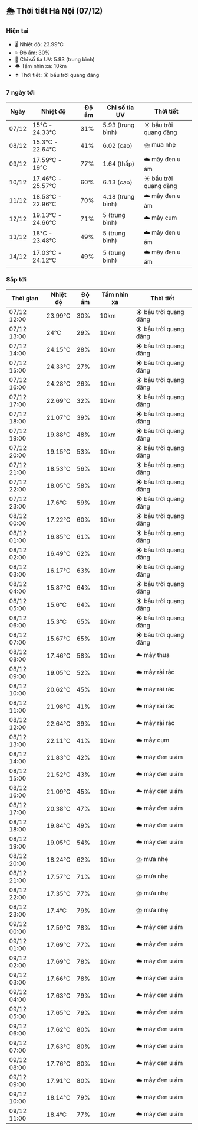 ## 🌦️ Thời tiết Hà Nội (07/12)

### Hiện tại

- 🌡️ Nhiệt độ: 23.99℃
- 💦 Độ ẩm: 30%
- 🌟 Chỉ số tia UV: 5.93 (trung bình)
- 👁️ Tầm nhìn xa: 10km
- ☂️ Thời tiết: ☀️ bầu trời quang đãng

### 7 ngày tới

| Ngày | Nhiệt độ | Độ ẩm | Chỉ số tia UV | Thời tiết |
| --- | --- | --- | --- | --- |
| 07/12 | 15℃ - 24.33℃ | 31% | 5.93 (trung bình) | ☀️ bầu trời quang đãng |
| 08/12 | 15.3℃ - 22.64℃ | 41% | 6.02 (cao) | ⛈️ mưa nhẹ |
| 09/12 | 17.59℃ - 19℃ | 77% | 1.64 (thấp) | ☁️ mây đen u ám |
| 10/12 | 17.46℃ - 25.57℃ | 60% | 6.13 (cao) | ☀️ bầu trời quang đãng |
| 11/12 | 18.53℃ - 22.96℃ | 70% | 4.18 (trung bình) | ☁️ mây đen u ám |
| 12/12 | 19.13℃ - 24.66℃ | 71% | 5 (trung bình) | ☁️ mây cụm |
| 13/12 | 18℃ - 23.48℃ | 49% | 5 (trung bình) | ☁️ mây đen u ám |
| 14/12 | 17.03℃ - 24.12℃ | 49% | 5 (trung bình) | ☁️ mây đen u ám |

### Sắp tới

| Thời gian | Nhiệt độ | Độ ẩm | Tầm nhìn xa | Thời tiết |
| --- | --- | --- | --- | --- |
| 07/12 12:00 | 23.99℃ | 30% | 10km | ☀️ bầu trời quang đãng |
| 07/12 13:00 | 24℃ | 29% | 10km | ☀️ bầu trời quang đãng |
| 07/12 14:00 | 24.15℃ | 28% | 10km | ☀️ bầu trời quang đãng |
| 07/12 15:00 | 24.33℃ | 27% | 10km | ☀️ bầu trời quang đãng |
| 07/12 16:00 | 24.28℃ | 26% | 10km | ☀️ bầu trời quang đãng |
| 07/12 17:00 | 22.69℃ | 32% | 10km | ☀️ bầu trời quang đãng |
| 07/12 18:00 | 21.07℃ | 39% | 10km | ☀️ bầu trời quang đãng |
| 07/12 19:00 | 19.88℃ | 48% | 10km | ☀️ bầu trời quang đãng |
| 07/12 20:00 | 19.15℃ | 53% | 10km | ☀️ bầu trời quang đãng |
| 07/12 21:00 | 18.53℃ | 56% | 10km | ☀️ bầu trời quang đãng |
| 07/12 22:00 | 18.05℃ | 58% | 10km | ☀️ bầu trời quang đãng |
| 07/12 23:00 | 17.6℃ | 59% | 10km | ☀️ bầu trời quang đãng |
| 08/12 00:00 | 17.22℃ | 60% | 10km | ☀️ bầu trời quang đãng |
| 08/12 01:00 | 16.85℃ | 61% | 10km | ☀️ bầu trời quang đãng |
| 08/12 02:00 | 16.49℃ | 62% | 10km | ☀️ bầu trời quang đãng |
| 08/12 03:00 | 16.17℃ | 63% | 10km | ☀️ bầu trời quang đãng |
| 08/12 04:00 | 15.87℃ | 64% | 10km | ☀️ bầu trời quang đãng |
| 08/12 05:00 | 15.6℃ | 64% | 10km | ☀️ bầu trời quang đãng |
| 08/12 06:00 | 15.3℃ | 65% | 10km | ☀️ bầu trời quang đãng |
| 08/12 07:00 | 15.67℃ | 65% | 10km | ☀️ bầu trời quang đãng |
| 08/12 08:00 | 17.46℃ | 58% | 10km | ☁️ mây thưa |
| 08/12 09:00 | 19.05℃ | 52% | 10km | ☁️ mây rải rác |
| 08/12 10:00 | 20.62℃ | 45% | 10km | ☁️ mây rải rác |
| 08/12 11:00 | 21.98℃ | 41% | 10km | ☁️ mây rải rác |
| 08/12 12:00 | 22.64℃ | 39% | 10km | ☁️ mây rải rác |
| 08/12 13:00 | 22.11℃ | 41% | 10km | ☁️ mây cụm |
| 08/12 14:00 | 21.83℃ | 42% | 10km | ☁️ mây đen u ám |
| 08/12 15:00 | 21.52℃ | 43% | 10km | ☁️ mây đen u ám |
| 08/12 16:00 | 21.09℃ | 45% | 10km | ☁️ mây đen u ám |
| 08/12 17:00 | 20.38℃ | 47% | 10km | ☁️ mây đen u ám |
| 08/12 18:00 | 19.84℃ | 49% | 10km | ☁️ mây đen u ám |
| 08/12 19:00 | 19.05℃ | 54% | 10km | ☁️ mây đen u ám |
| 08/12 20:00 | 18.24℃ | 62% | 10km | ⛈️ mưa nhẹ |
| 08/12 21:00 | 17.57℃ | 71% | 10km | ⛈️ mưa nhẹ |
| 08/12 22:00 | 17.35℃ | 77% | 10km | ⛈️ mưa nhẹ |
| 08/12 23:00 | 17.4℃ | 79% | 10km | ⛈️ mưa nhẹ |
| 09/12 00:00 | 17.59℃ | 78% | 10km | ☁️ mây đen u ám |
| 09/12 01:00 | 17.69℃ | 77% | 10km | ☁️ mây đen u ám |
| 09/12 02:00 | 17.69℃ | 78% | 10km | ☁️ mây đen u ám |
| 09/12 03:00 | 17.66℃ | 78% | 10km | ☁️ mây đen u ám |
| 09/12 04:00 | 17.63℃ | 79% | 10km | ☁️ mây đen u ám |
| 09/12 05:00 | 17.65℃ | 79% | 10km | ☁️ mây đen u ám |
| 09/12 06:00 | 17.62℃ | 80% | 10km | ☁️ mây đen u ám |
| 09/12 07:00 | 17.63℃ | 80% | 10km | ☁️ mây đen u ám |
| 09/12 08:00 | 17.76℃ | 80% | 10km | ☁️ mây đen u ám |
| 09/12 09:00 | 17.91℃ | 80% | 10km | ☁️ mây đen u ám |
| 09/12 10:00 | 18.14℃ | 79% | 10km | ☁️ mây đen u ám |
| 09/12 11:00 | 18.4℃ | 77% | 10km | ☁️ mây đen u ám |
